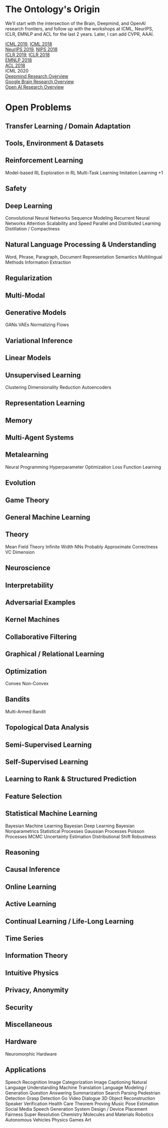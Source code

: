 # The Ontology's Origin

We’ll start with the intersection of the Brain, Deepmind, and OpenAI research frontiers, and follow up with the workshops at ICML, NeurIPS, ICLR, EMNLP and ACL for the last 2 years.
Later, I can add CVPR, AAAI.

[ICML 2019](https://icml.cc/Conferences/2019/Schedule), [ICML 2018](https://icml.cc/Conferences/2018/Schedule)  
[NeurIPS 2019](https://nips.cc/Conferences/2019/Schedule), [NIPS 2018](https://nips.cc/Conferences/2018/Schedule)  
[ICLR 2019](https://iclr.cc/Conferences/2019/Schedule), [ICLR 2018](https://iclr.cc/Conferences/2018/Schedule)  
[EMNLP 2018](https://emnlp2018.org/schedule/)  
[ACL 2018](https://acl2018.org/programme/schedule/)  
ICML 2020  
[Deepmind Research Overview](https://docs.google.com/document/d/1uotusHhahdhd_UiJSWR7lzyTutechLaSven7UOIBsiE/edit?usp=sharing)  
[Google Brain Research Overview](https://docs.google.com/document/d/1meJGCTknQ8z5D9ejj5eM6wfVQxivqgrR8hpKq0Rlk0A/edit?usp=sharing)  
[Open AI Research Overview](https://docs.google.com/document/d/1BbHW2B6bygh8dYxrvYhGuH6x-eFgdDpdez9MZkrQntU/edit?usp=sharing)  


# Open Problems

## Transfer Learning / Domain Adaptation
## Tools, Environment & Datasets
## Reinforcement Learning
Model-based RL
Exploration in RL
Multi-Task Learning
Imitation Learning +1
## Safety
## Deep Learning
Convolutional Neural Networks
Sequence Modeling
Recurrent Neural Networks
Attention
Scalability and Speed
Parallel and Distributed Learning
Distillation / Compactness
## Natural Language Processing & Understanding
Word, Phrase, Paragraph, Document Representation
Semantics
Multilingual Methods
Information Extraction
## Regularization
## Multi-Modal
## Generative Models
GANs
VAEs
Normalizing Flows
## Variational Inference
## Linear Models
## Unsupervised Learning
Clustering
Dimensionality Reduction
Autoencoders
## Representation Learning
## Memory
## Multi-Agent Systems
## Metalearning
Neural Programming
Hyperparameter Optimization
Loss Function Learning
## Evolution
## Game Theory
## General Machine Learning
## Theory
Mean Field Theory
Infinite Width NNs
Probably Approximate Correctness
VC Dimension
## Neuroscience
## Interpretability
## Adversarial Examples
## Kernel Machines
## Collaborative Filtering
## Graphical / Relational Learning
## Optimization
Convex
Non-Convex
## Bandits
Multi-Armed Bandit
## Topological Data Analysis
## Semi-Supervised Learning
## Self-Supervised Learning
## Learning to Rank & Structured Prediction
## Feature Selection
## Statistical Machine Learning
Bayesian Machine Learning
Bayesian Deep Learning
Bayesian Nonparametrics
Statistical Processes
Gaussian Processes
Poisson Processes
MCMC
Uncertainty Estimation
Distributional Shift Robustness
## Reasoning
## Causal Inference
## Online Learning
## Active Learning
## Continual Learning / Life-Long Learning
## Time Series
## Information Theory
## Intuitive Physics
## Privacy, Anonymity
## Security
## Miscellaneous
## Hardware
Neuromorphic Hardware
## Applications
Speech Recognition
Image Categorization
Image Captioning
Natural Language Understanding
Machine Translation
Language Modeling / Generation
Question Answering
Summarization
Search
Parsing
Pedestrian Detection
Grasp Detection
Go
Video
Dialogue
3D Object Reconstruction
Speaker Verification
Health Care
Theorem Proving
Music
Pose Estimation
Social Media
Speech Generation
System Design / Device Placement
Fairness
Super Resolution
Chemistry
Molecules and Materials
Robotics
Autonomous Vehicles
Physics
Games
Art


